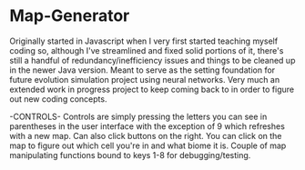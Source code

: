 # Map-Generator
Originally started in Javascript when I very first started teaching myself coding so, although I've streamlined and fixed solid portions of it, there's still a handful of redundancy/inefficiency issues and things to be cleaned up in the newer Java version. Meant to serve as the setting foundation for future evolution simulation project using neural networks. Very much an extended work in progress project to keep coming back to in order to figure out new coding concepts.

-CONTROLS-
Controls are simply pressing the letters you can see in parentheses in the user interface with the exception of 9 which refreshes with a new map. Can also click buttons on the right.
You can click on the map to figure out which cell you're in and what biome it is.
Couple of map manipulating functions bound to keys 1-8 for debugging/testing.
